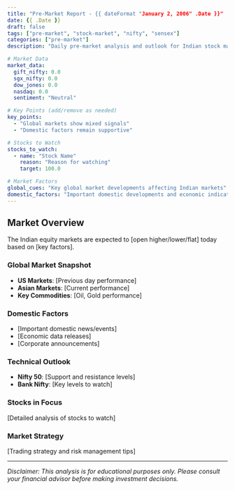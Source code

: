 ```yaml
---
title: "Pre-Market Report - {{ dateFormat "January 2, 2006" .Date }}"
date: {{ .Date }}
draft: false
tags: ["pre-market", "stock-market", "nifty", "sensex"]
categories: ["pre-market"]
description: "Daily pre-market analysis and outlook for Indian stock markets"

# Market Data
market_data:
  gift_nifty: 0.0
  sgx_nifty: 0.0
  dow_jones: 0.0
  nasdaq: 0.0
  sentiment: "Neutral"

# Key Points (add/remove as needed)
key_points:
  - "Global markets show mixed signals"
  - "Domestic factors remain supportive"

# Stocks to Watch
stocks_to_watch:
  - name: "Stock Name"
    reason: "Reason for watching"
    target: 100.0

# Market Factors
global_cues: "Key global market developments affecting Indian markets"
domestic_factors: "Important domestic developments and economic indicators"
---
```


## Market Overview

The Indian equity markets are expected to [open higher/lower/flat] today based on [key factors].

### Global Market Snapshot
- **US Markets**: [Previous day performance]
- **Asian Markets**: [Current performance]
- **Key Commodities**: [Oil, Gold performance]

### Domestic Factors
- [Important domestic news/events]
- [Economic data releases]
- [Corporate announcements]

### Technical Outlook
- **Nifty 50**: [Support and resistance levels]
- **Bank Nifty**: [Key levels to watch]

### Stocks in Focus
[Detailed analysis of stocks to watch]

### Market Strategy
[Trading strategy and risk management tips]

---
*Disclaimer: This analysis is for educational purposes only. Please consult your financial advisor before making investment decisions.*